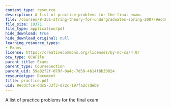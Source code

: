 ```yaml
---
content_type: resource
description: A list of practice problems for the final exam.
file: /courses/8-251-string-theory-for-undergraduates-spring-2007/9ecdcfceddc533f3d72c197fa2c7deb9_practice.pdf
file_size: 19371
file_type: application/pdf
hide_download: true
hide_download_original: null
learning_resource_types:
- Exams
license: https://creativecommons.org/licenses/by-nc-sa/4.0/
ocw_type: OCWFile
parent_title: Exams
parent_type: CourseSection
parent_uid: 59e02f2f-079f-0a4c-7d50-4614f8b30024
resourcetype: Document
title: practice.pdf
uid: 9ecdcfce-ddc5-33f3-d72c-197fa2c7deb9
---
```

A list of practice problems for the final exam.